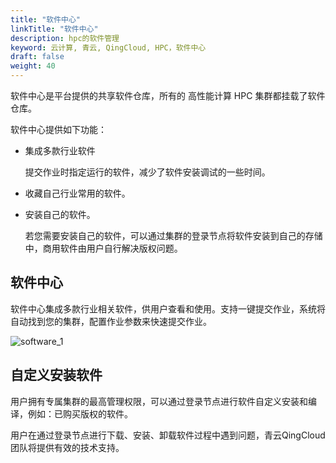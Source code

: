 ```yaml
---
title: "软件中心"
linkTitle: "软件中心"
description: hpc的软件管理
keyword: 云计算, 青云, QingCloud, HPC，软件中心
draft: false
weight: 40
---
```


软件中心是平台提供的共享软件仓库，所有的 高性能计算 HPC 集群都挂载了软件仓库。

软件中心提供如下功能：

- 集成多款行业软件

  提交作业时指定运行的软件，减少了软件安装调试的一些时间。

- 收藏自己行业常用的软件。

- 安装自己的软件。

  若您需要安装自己的软件，可以通过集群的登录节点将软件安装到自己的存储中，商用软件由用户自行解决版权问题。

## 软件中心

软件中心集成多款行业相关软件，供用户查看和使用。支持一键提交作业，系统将自动找到您的集群，配置作业参数来快速提交作业。

![software_1](../../_images/software_1.png)

## 自定义安装软件

用户拥有专属集群的最高管理权限，可以通过登录节点进行软件自定义安装和编译，例如：已购买版权的软件。

用户在通过登录节点进行下载、安装、卸载软件过程中遇到问题，青云QingCloud 团队将提供有效的技术支持。



